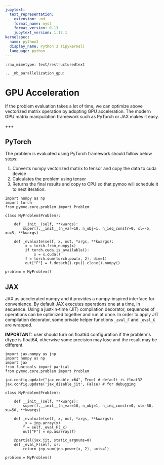 ```yaml
---
jupytext:
  text_representation:
    extension: .md
    format_name: myst
    format_version: 0.13
    jupytext_version: 1.17.1
kernelspec:
  name: python3
  display_name: Python 3 (ipykernel)
  language: python
---
```


```{raw-cell}
:raw_mimetype: text/restructuredtext

.. _nb_parallelization_gpu:
```

# GPU Acceleration

If the problem evaluation takes a lot of time, we can optimize above vectorized matrix operation by adopting GPU acceleration. The modern GPU matrix manipulation framework such as PyTorch or JAX makes it easy.

+++

## PyTorch

The problem is evaluated using PyTorch framework should follow below steps:

1. Converts numpy vectorized matrix to tensor and copy the data to cuda device
2. Calculates the problem using tensor
3. Returns the final results and copy to CPU so that pymoo will schedule it to next iteration.

```{code-cell} ipython3
import numpy as np
import torch
from pymoo.core.problem import Problem

class MyProblem(Problem):

    def __init__(self, **kwargs):
        super().__init__(n_var=10, n_obj=1, n_ieq_constr=0, xl=-5, xu=5, **kwargs)

    def _evaluate(self, x, out, *args, **kwargs):
         x = torch.from_numpy(x)
         if torch.cuda.is_available():
             x = x.cuda()
         f = torch.sum(torch.pow(x, 2), dim=1)
         out["F"] = f.detach().cpu().clone().numpy()

problem = MyProblem()
```

## JAX

JAX as accelerated numpy and it provides a numpy-inspired interface for convenience. By default JAX executes operations one at a time, in sequence. Using a just-in-time (JIT) compilation decorator, sequences of operations can be optimized together and run at once. In order to apply JIT compilation decorator, some private helper functions `_eval_F` and `_eval_G` are wrapped.

**IMPORTANT:** user should turn on float64 configuration if the problem's dtype is float64, otherwise some precision may lose and the result may be different.

```{code-cell} ipython3
import jax.numpy as jnp
import numpy as np
import jax
from functools import partial
from pymoo.core.problem import Problem

jax.config.update("jax_enable_x64", True) # default is float32 
jax.config.update('jax_disable_jit', False) # for debugging

class MyProblem(Problem):

    def __init__(self, **kwargs):
        super().__init__(n_var=10, n_obj=1, n_ieq_constr=0, xl=-50, xu=50, **kwargs)

    def _evaluate(self, x, out, *args, **kwargs):
        _x = jnp.array(x)
        f = self._eval_F(_x)
        out["F"] = np.asarray(f)

    @partial(jax.jit, static_argnums=0)
    def _eval_F(self, x):
        return jnp.sum(jnp.power(x, 2), axis=1)
    
problem = MyProblem()
```
